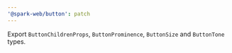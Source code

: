 ```yaml
---
'@spark-web/button': patch
---
```


Export `ButtonChildrenProps`, `ButtonProminence`, `ButtonSize` and `ButtonTone`
types.
